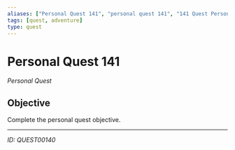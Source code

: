 ```yaml
---
aliases: ["Personal Quest 141", "personal quest 141", "141 Quest Personal"]
tags: [quest, adventure]
type: quest
---
```


# Personal Quest 141

*Personal Quest*

## Objective
Complete the personal quest objective.

---
*ID: QUEST00140*